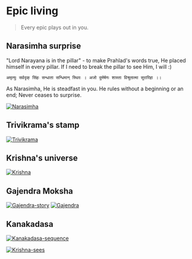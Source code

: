 # Epic living

> Every epic plays out in you.

## Narasimha surprise

"Lord Narayana is in the pillar" - to make Prahlad's words true, He placed himself in every pillar.
If I need to break the pillar to see Him, I will :)

`अमृत्युः सर्वदृक् सिंहः सन्धाता सन्धिमान् स्थिरः । अजो दुर्मर्षणः शास्ता विश्रुतात्मा सुरारिहा ।।`

As Narasimha, He is steadfast in you. He rules without a beginning or an end; Never ceases to surprise.

[![Narasimha](https://img.youtube.com/vi/PjPWgdPdieo/0.jpg)](https://www.youtube.com/watch?v=PjPWgdPdieo)

## Trivikrama's stamp

[![Trivikrama](https://img.youtube.com/vi/6JlNsfA-2pY/0.jpg)](https://www.youtube.com/watch?v=6JlNsfA-2pY)

## Krishna's universe

[![Krishna](https://img.youtube.com/vi/UZ7MBGPtXBg/0.jpg)](https://www.youtube.com/watch?v=UZ7MBGPtXBg)

## Gajendra Moksha

[![Gajendra-story](https://img.youtube.com/vi/X7rOZ1SaFoI/0.jpg)](https://www.youtube.com/watch?v=X7rOZ1SaFoI)
[![Gajendra](https://img.youtube.com/vi/1KqJu-tth_c/0.jpg)](https://www.youtube.com/watch?v=1KqJu-tth_c)

## Kanakadasa

[![Kanakadasa-sequence](https://img.youtube.com/vi/ItrnnqIhhGI/0.jpg)](https://www.youtube.com/watch?v=ItrnnqIhhGI)

[![Krishna-sees](https://img.youtube.com/vi/Cs57pRloChs/0.jpg)](https://www.youtube.com/watch?v=Cs57pRloChs)
